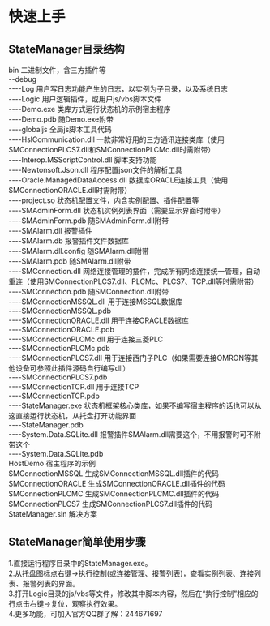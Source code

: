# 快速上手
## StateManager目录结构
bin 二进制文件，含三方插件等    
--debug    
----Log 用户写日志功能产生的日志，以实例为子目录，以及系统日志    
----Logic 用户逻辑插件，或用户js/vbs脚本文件    
----Demo.exe 类库方式运行状态机的示例宿主程序    
----Demo.pdb 随Demo.exe附带   
----globaljs 全局js脚本工具代码  
----HslCommunication.dll 一款非常好用的三方通讯连接类库（使用SMConnectionPLCS7.dll和SMConnectionPLCMc.dll时需附带）  
----Interop.MSScriptControl.dll 脚本支持功能  
----Newtonsoft.Json.dll 程序配置json文件的解析工具  
----Oracle.ManagedDataAccess.dll 数据库ORACLE连接工具（使用SMConnectionORACLE.dll时需附带）  
----project.so 状态机配置文件，内含实例配置、插件配置等  
----SMAdminForm.dll 状态机实例列表界面（需要显示界面时附带）  
----SMAdminForm.pdb 随SMAdminForm.dll附带  
----SMAlarm.dll 报警插件  
----SMAlarm.db  报警插件文件数据库  
----SMAlarm.dll.config 随SMAlarm.dll附带  
----SMAlarm.pdb  随SMAlarm.dll附带  
----SMConnection.dll  网络连接管理的插件，完成所有网络连接统一管理，自动重连（使用SMConnectionPLCS7.dll、PLCMc、PLCS7、TCP.dll等时需附带）  
----SMConnection.pdb  随SMConnection.dll附带  
----SMConnectionMSSQL.dll  用于连接MSSQL数据库  
----SMConnectionMSSQL.pdb  
----SMConnectionORACLE.dll 用于连接ORACLE数据库  
----SMConnectionORACLE.pdb  
----SMConnectionPLCMc.dll 用于连接三菱PLC  
----SMConnectionPLCMc.pdb  
----SMConnectionPLCS7.dll 用于连接西门子PLC（如果需要连接OMRON等其他设备可参照此插件源码自行编写dll）  
----SMConnectionPLCS7.pdb  
----SMConnectionTCP.dll  用于连接TCP  
----SMConnectionTCP.pdb  
----StateManager.exe  状态机框架核心类库，如果不编写宿主程序的话也可以从这直接运行状态机，从托盘打开功能界面  
----StateManager.pdb  
----System.Data.SQLite.dll  报警插件SMAlarm.dll需要这个，不用报警时可不附带这个  
----System.Data.SQLite.pdb  
HostDemo  宿主程序的示例  
SMConnectionMSSQL  生成SMConnectionMSSQL.dll插件的代码  
SMConnectionORACLE  生成SMConnectionORACLE.dll插件的代码  
SMConnectionPLCMC  生成SMConnectionPLCMC.dll插件的代码  
SMConnectionPLCS7  生成SMConnectionPLCS7.dll插件的代码  
StateManager.sln  解决方案  

## StateManager简单使用步骤
1.直接运行程序目录中的StateManager.exe。  
2.从托盘图标点右键->执行控制(或连接管理、报警列表)，查看实例列表、连接列表、报警列表的界面。  
3.打开Logic目录的js/vbs等文件，修改其中脚本内容，然后在“执行控制”相应的行点击右键->复位，观察执行效果。  
4.更多功能，可加入官方QQ群了解：244671697  


